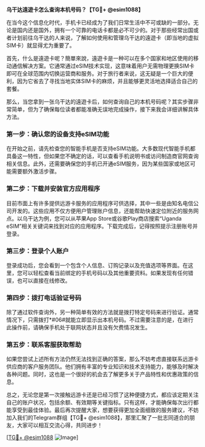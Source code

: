 **乌干达遠遊卡怎么查询本机号码？【TG💪+ @esim1088】**

在当今这个信息化时代，手机卡已经成为了我们日常生活中不可或缺的一部分。无论是国内还是国外，拥有一个可靠的电话卡都是必不可少的。对于那些经常出国或者计划前往乌干达的人来说，了解如何使用和管理乌干达的遠遊卡（即当地的虚拟SIM卡）就显得尤为重要了。

首先，什么是遠遊卡呢？簡單來說，遠遊卡是一种可以在多个国家和地区使用的移动通信解决方案。它通常通过eSIM技术实现，这意味着用户无需物理更换SIM卡即可在全球范围内切换运营商和服务。对于旅行者来说，这无疑是一个巨大的便利，因为它省去了寻找当地实体SIM卡的麻烦，并且能够更灵活地选择适合自己的套餐。

那么，当您拿到一张乌干达的遠遊卡后，如何查询自己的本机号码呢？其实步骤非常简单，但为了确保每位读者都能准确无误地完成操作，接下来我会详细讲解具体方法。

### 第一步：确认您的设备支持eSIM功能

在开始之前，请先检查您的智能手机是否支持eSIM功能。大多数现代智能手机都具备这一特性，但如果您不确定的话，可以查看手机说明书或访问制造商官网查询相关信息。此外，还需要确保您的手机已开通eSIM服务，因为某些国家或地区可能需要额外激活步骤。

### 第二步：下载并安装官方应用程序

目前市面上有许多提供远游卡服务的应用程序可供选择，其中一些是由知名电信公司开发的。这些应用不仅方便用户管理账户信息，还能帮助快速定位附近的服务网点。以乌干达为例，您可以从苹果App Store或谷歌Play商店搜索“Uganda eSIM”相关关键词来找到对应的应用程序。下载完成后，记得按照提示注册账号并登录。

### 第三步：登录个人账户

登录成功后，您会看到一个包含个人信息、订购记录以及充值选项等界面。在这里，您可以轻松查看当前绑定的手机号码以及其他重要资料。如果发现有任何错误，也可以直接在线修改。

### 第四步：拨打电话验证号码

除了通过软件查询外，另一种简单有效的方法就是拨打特定号码来进行验证。通常情况下，只需拨打*#06#就能立即显示出本机号码。不过需要注意的是，在进行此操作前，请确保手机处于联网状态并且没有欠费情况发生。

### 第五步：联系客服获取帮助

如果您尝试上述所有方法仍然无法找到正确的答案，那么不妨考虑直接联系远游卡供应商的客户服务团队。他们拥有丰富的专业知识和技术支持能力，能够及时解决各种问题。同时，这也是一个很好的机会去了解更多关于产品特性和优惠政策的信息。

总之，无论您是第一次接触远游卡还是已经习惯了这种便捷方式，都应该定期关注自己的账户状况，包括余额、有效期等关键指标。只有这样，才能确保每次出行都能享受到最佳体验。最后再次提醒大家，想要获得更加全面细致的服务建议，不妨加入我们的Telegram群组【TG💪+ @esim1088】，那里汇聚了一批志同道合的朋友，大家可以相互交流心得，共同进步！

[[TG💪+ @esim1088](https://t.me/s/esim1088) ![Image](https://i.postimg.cc/4NQfJmqS/Snipaste-2025-05-13-00-14-12.png)]